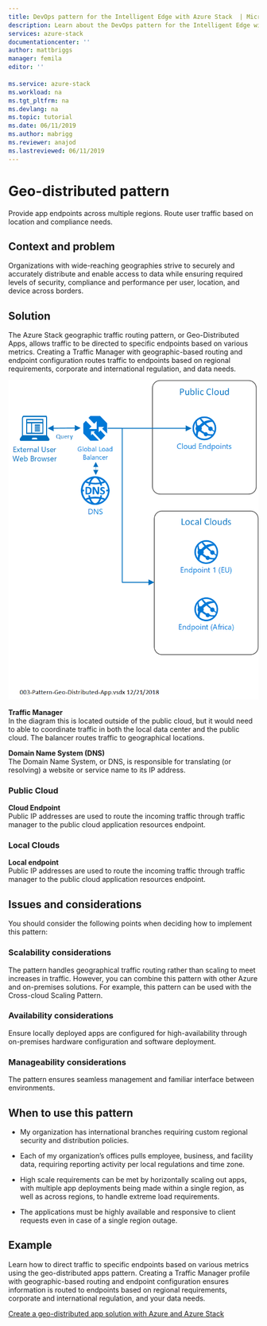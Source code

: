 ```yaml
---
title: DevOps pattern for the Intelligent Edge with Azure Stack  | Microsoft Docs
description: Learn about the DevOps pattern for the Intelligent Edge with Azure Stack.
services: azure-stack
documentationcenter: ''
author: mattbriggs
manager: femila
editor: ''

ms.service: azure-stack
ms.workload: na
ms.tgt_pltfrm: na
ms.devlang: na
ms.topic: tutorial
ms.date: 06/11/2019
ms.author: mabrigg
ms.reviewer: anajod
ms.lastreviewed: 06/11/2019
---
```


# Geo-distributed pattern

Provide app endpoints across multiple regions. Route user traffic based on location and compliance needs.

## Context and problem

Organizations with wide-reaching geographies strive to securely and accurately distribute and enable access to data while ensuring required levels of security, compliance and performance per user, location, and device across borders.

## Solution

The Azure Stack geographic traffic routing pattern, or Geo-Distributed Apps, allows traffic to be directed to specific endpoints based on various metrics. Creating a Traffic Manager with geographic-based routing and endpoint configuration routes traffic to endpoints based on regional requirements, corporate and international regulation, and data needs.

![Geo-distributed pattern](media/azure-stack-edge-pattern-geo-distribution\geo-distribution.png)

**Traffic Manager**  
In the diagram this is located outside of the public cloud, but it would need to able to coordinate traffic in both the local data center and the public cloud. The balancer routes traffic to geographical locations.

**Domain Name System (DNS)**  
The Domain Name System, or DNS, is responsible for translating (or resolving) a website or service name to its IP address.

### Public Cloud

**Cloud Endpoint**  
Public IP addresses are used to route the incoming traffic through traffic manager to the public cloud application resources endpoint.  

### Local Clouds

**Local endpoint**  
Public IP addresses are used to route the incoming traffic through traffic manager to the public cloud application resources endpoint.

## Issues and considerations

You should consider the following points when deciding how to implement this pattern:

### Scalability considerations

The pattern handles geographical traffic routing rather than scaling to meet increases in traffic. However, you can combine this pattern with other Azure and on-premises solutions. For example, this pattern can be used with the Cross-cloud Scaling Pattern.

### Availability considerations

Ensure locally deployed apps are configured for high-availability through on-premises hardware configuration and software deployment.

### Manageability considerations

The pattern ensures seamless management and familiar interface between environments.

## When to use this pattern

-   My organization has international branches requiring custom regional security and distribution policies.

-   Each of my organization’s offices pulls employee, business, and facility data, requiring reporting activity per local regulations and time zone.

-   High scale requirements can be met by horizontally scaling out apps, with multiple app deployments being made within a single region, as well as across regions, to handle extreme load requirements.

-   The applications must be highly available and responsive to client requests even in case of a single region outage.

## Example

Learn how to direct traffic to specific endpoints based on various metrics using the geo-distributed apps pattern. Creating a Traffic Manager profile with geographic-based routing and endpoint configuration ensures information is routed to endpoints based on regional requirements, corporate and international regulation, and your data needs.

[Create a geo-distributed app solution with Azure and Azure Stack](https://docs.microsoft.com/azure/azure-stack/user/azure-stack-solution-geo-distributed)
